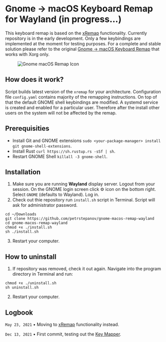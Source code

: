# Gnome → macOS Keyboard Remap for Wayland (in progress...)

This keyboard remap is based on the [xRemap](https://github.com/k0kubun/xremap) functionality. Currently repository is in the early development. Only a few keybindings are implemented at the moment for testing purposes. For a complete and stable solution please refer to the original [Gnome → macOS Keyboard Remap](https://github.com/petrstepanov/gnome-macos-remap) that works with Xorg only.

<figure>
  <img src="https://raw.githubusercontent.com/petrstepanov/gnome-macos-remap-wayland/main/resources/gnome-macos-remap-wayland.png?raw=true" alt="Gnome macOS Remap Icon" />
</figure>

## How does it work?
Script builds latest version of the `xremap` for your architecture. Configuration file `config.yaml` contains majority of the remapping instructions. On top of that the default GNOME shell keybindings are modified. A systemd service is created and enabled for a particular user. Therefore after the install other users on the system will not be affected by the remap. 

## Prerequisities
* Install Git and GNOME extensions `sudo <your-package-manager> install git gnome-shell-extensions`.
* Install Rust `curl https://sh.rustup.rs -sSf | sh`. 
* Restart GNOME Shell `killall -3 gnome-shell`.

## Installation
1. Make sure you are running **Wayland** display server. Logout from your session. On the GNOME login screen click ⚙ icon on the bottom right. Select `GNOME` (defaults to Wayland). Log in.
2. Check out thie repository run `install.sh` script in Terminal. Script will ask for administrator password.

```
cd ~/Downloads
git clone https://github.com/petrstepanov/gnome-macos-remap-wayland
cd gnome-macos-remap-wayland
chmod +x ./install.sh
sh ./install.sh
```

3. Restart your computer.

## How to uninstall

1. If repository was removed, check it out again. Navigate into the program directory in Terminal and run:
```
chmod +x ./uninstall.sh
sh uninstall.sh
```

2. Restart your computer.

## Logbook

`May 23, 2021` • Moving to [xRemap](https://github.com/k0kubun/xremap) functionality instead.

`Dec 13, 2021` • First commit, testing out the [Key Mapper](https://github.com/sezanzeb/key-mapper).

